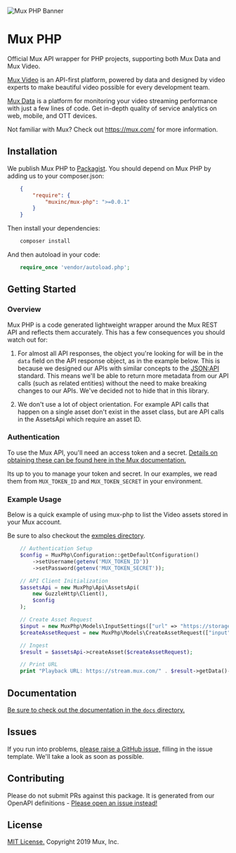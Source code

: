 ![Mux PHP Banner](https://banner.mux.dev/?image=php)

# Mux PHP

Official Mux API wrapper for PHP projects, supporting both Mux Data and Mux Video.

[Mux Video](https://mux.com/video) is an API-first platform, powered by data and designed by video experts to make beautiful video possible for every development team.

[Mux Data](https://mux.com/data) is a platform for monitoring your video streaming performance with just a few lines of code. Get in-depth quality of service analytics on web, mobile, and OTT devices.

Not familiar with Mux? Check out https://mux.com/ for more information.

## Installation

We publish Mux PHP to [Packagist](https://packagist.org/). You should depend on Mux PHP by adding us to your composer.json:

```json
    {
        "require": {
            "muxinc/mux-php": ">=0.0.1"
        }
    }
```
Then install your dependencies:

```sh
    composer install
```

And then autoload in your code:

```php
    require_once 'vendor/autoload.php';
```

## Getting Started

### Overview

Mux PHP is a code generated lightweight wrapper around the Mux REST API and reflects them accurately. This has a few consequences you should watch out for:

1) For almost all API responses, the object you're looking for will be in the `data` field on the API response object, as in the example below. This is because we designed our APIs with similar concepts to the [JSON:API](https://jsonapi.org/) standard. This means we'll be able to return more metadata from our API calls (such as related entities) without the need to make breaking changes to our APIs. We've decided not to hide that in this library.

2) We don't use a lot of object orientation. For example API calls that happen on a single asset don't exist in the asset class, but are API calls in the AssetsApi which require an asset ID.

### Authentication

To use the Mux API, you'll need an access token and a secret. [Details on obtaining these can be found here in the Mux documentation.](https://docs.mux.com/docs#section-1-get-an-api-access-token)

Its up to you to manage your token and secret. In our examples, we read them from `MUX_TOKEN_ID` and `MUX_TOKEN_SECRET` in your environment.

### Example Usage

Below is a quick example of using mux-php to list the Video assets stored in your Mux account.

Be sure to also checkout the [exmples directory](examples/).

```php
    // Authentication Setup
    $config = MuxPhp\Configuration::getDefaultConfiguration()
        ->setUsername(getenv('MUX_TOKEN_ID'))
        ->setPassword(getenv('MUX_TOKEN_SECRET'));

    // API Client Initialization
    $assetsApi = new MuxPhp\Api\AssetsApi(
        new GuzzleHttp\Client(),
        $config
    );

    // Create Asset Request
    $input = new MuxPhp\Models\InputSettings(["url" => "https://storage.googleapis.com/muxdemofiles/mux-video-intro.mp4"]);
    $createAssetRequest = new MuxPhp\Models\CreateAssetRequest(["input" => $input, "playback_policy" => [MuxPhp\Models\PlaybackPolicy::PUBLIC_PLAYBACK_POLICY] ]);

    // Ingest
    $result = $assetsApi->createAsset($createAssetRequest);

    // Print URL
    print "Playback URL: https://stream.mux.com/" . $result->getData()->getPlaybackIds()[0]->getId() . ".m3u8\n"
```

## Documentation

[Be sure to check out the documentation in the `docs` directory.](docs/)

## Issues

If you run into problems, [please raise a GitHub issue,](https://github.com/muxinc/mux-php/issues) filling in the issue template. We'll take a look as soon as possible.

## Contributing

Please do not submit PRs against this package. It is generated from our OpenAPI definitions - [Please open an issue instead!](https://github.com/muxinc/mux-php/issues)

## License

[MIT License.](LICENSE) Copyright 2019 Mux, Inc.
